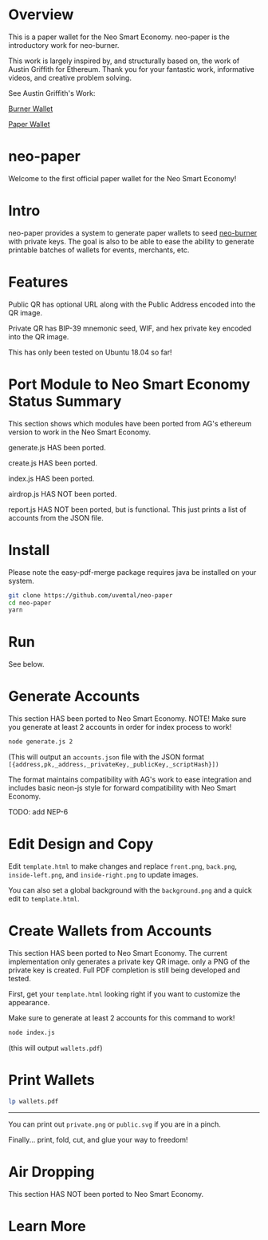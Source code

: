 # Overview

This is a paper wallet for the Neo Smart Economy. neo-paper is the introductory work for neo-burner.

This work is largely inspired by, and structurally based on, the work of Austin Griffith for Ethereum. Thank you for your fantastic work, informative videos, and creative problem solving.

See Austin Griffith's Work:

[Burner Wallet](https://github.com/austintgriffith/burner-wallet)

[Paper Wallet](https://github.com/austintgriffith/paper-wallet)

# neo-paper

Welcome to the first official paper wallet for the Neo Smart Economy!

# Intro

neo-paper provides a system to generate paper wallets to seed [neo-burner](https://github.com/uvmetal/neo-burner) with private keys. The goal is also to be able to ease the ability to generate printable batches of wallets for events, merchants, etc.

# Features

Public QR has optional URL along with the Public Address encoded into the QR image.

Private QR has BIP-39 mnemonic seed, WIF, and hex private key encoded into the QR image.

This has only been tested on Ubuntu 18.04 so far!

# Port Module to Neo Smart Economy Status Summary

This section shows which modules have been ported from AG's ethereum version to work in the Neo Smart Economy.

generate.js HAS been ported.

create.js HAS been ported.

index.js HAS been ported.


airdrop.js HAS NOT been ported.

report.js HAS NOT been ported, but is functional. This just prints a list of accounts from the JSON file.

# Install

Please note the easy-pdf-merge package requires java be installed on your system.

```bash
git clone https://github.com/uvemtal/neo-paper
cd neo-paper
yarn
```

# Run

See below.

# Generate Accounts

This section HAS been ported to Neo Smart Economy. NOTE! Make sure you generate at least 2 accounts in order for index process to work!

```bash
node generate.js 2
```
(This will output an `accounts.json` file with the JSON format `[{address,pk,_address,_privateKey,_publicKey,_scriptHash}])`

The format maintains compatibility with AG's work to ease integration and includes basic neon-js style for forward compatibility with Neo Smart Economy.

TODO: add NEP-6

# Edit Design and Copy

Edit `template.html` to make changes and replace `front.png`, `back.png`, `inside-left.png`, and `inside-right.png` to update images.

You can also set a global background with the `background.png` and a quick edit to `template.html`.

# Create Wallets from Accounts

This section HAS been ported to Neo Smart Economy. The current implementation only generates a private key QR image. only a PNG of the private key is created. Full PDF completion is still being developed and tested.

First, get your `template.html` looking right if you want to customize the appearance.

Make sure to generate at least 2 accounts for this command to work!


```bash
node index.js
```

(this will output `wallets.pdf`)

# Print Wallets

```bash
lp wallets.pdf
```

-------------------------

You can print out `private.png` or `public.svg` if you are in a pinch.

<insert image>

Finally... print, fold, cut, and glue your way to freedom!

<insert image>

# Air Dropping

This section HAS NOT been ported to Neo Smart Economy.

<insert image>

# Learn More
